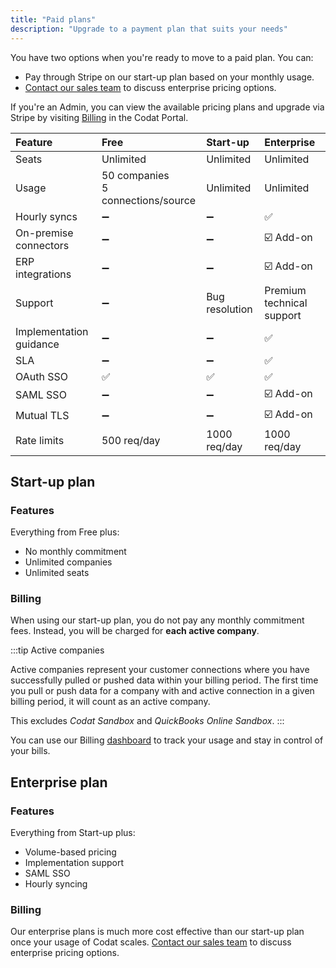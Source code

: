 ```yaml
---
title: "Paid plans"
description: "Upgrade to a payment plan that suits your needs"
---
```


You have two options when you're ready to move to a paid plan. You can:

- Pay through Stripe on our start-up plan based on your monthly usage.
- [Contact our sales team](https://www.codat.io/plans/#get-in-touch) to discuss enterprise pricing options.

If you're an Admin, you can view the available pricing plans and upgrade via Stripe by visiting <a href="https://app.codat.io/settings/billing" target="_blank">Billing</a> in the Codat Portal.

| Feature                 | Free           | Start-up       | Enterprise       |
| :-                      | :--             | :--             | :--            |
| Seats                   | Unlimited      | Unlimited      | Unlimited        |
| Usage                   | 50 companies<br/>5 connections/source | Unlimited  | Unlimited        |
| Hourly syncs            | ➖             | ➖          | ✅              |
| On-premise connectors   | ➖             | ➖          | ☑️ Add-on             |
| ERP integrations        | ➖             | ➖          | ☑️ Add-on             |
| Support                 | ➖             | Bug resolution  | Premium technical support              |
| Implementation guidance | ➖             | ➖          | ✅              |
| SLA                     | ➖             | ➖          | ✅              |
| OAuth SSO               | ✅             | ✅          | ✅              |
| SAML SSO                | ➖             | ➖          | ☑️ Add-on              |
| Mutual TLS              | ➖             | ➖          | ☑️ Add-on              |
| Rate limits             | 500 req/day     | 1000 req/day | 1000 req/day    |



## Start-up plan 

### Features

Everything from Free plus:
- No monthly commitment
- Unlimited companies
- Unlimited seats

### Billing

When using our start-up plan, you do not pay any monthly commitment fees. Instead, you will be charged for **each active company**. 

:::tip Active companies

Active companies represent your customer connections where you have successfully pulled or pushed data within your billing period. The first time you pull or push data for a company with and active connection in a given billing period, it will count as an active company.

This excludes *Codat Sandbox* and *QuickBooks Online Sandbox*.
:::

You can use our Billing [dashboard](https://app.codat.io/settings/billing/usage) to track your usage and stay in control of your bills. 

## Enterprise plan

### Features

Everything from Start-up plus:

- Volume-based pricing
- Implementation support
- SAML SSO
- Hourly syncing

### Billing

Our enterprise plans is much more cost effective than our start-up plan once your usage of Codat scales. [Contact our sales team](https://www.codat.io/plans/#get-in-touch) to discuss enterprise pricing options.

